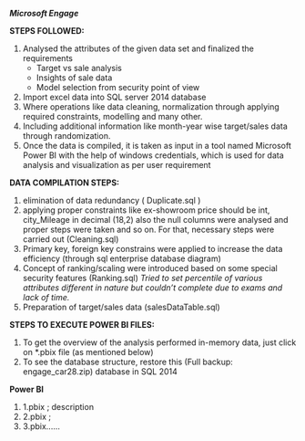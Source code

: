 ***Microsoft Engage*** 

**STEPS FOLLOWED:**
1.	Analysed the attributes of the given data set and finalized the requirements 
    - Target vs sale analysis
    - Insights of sale data
    - Model selection from security point of view
2.	Import excel data into SQL server 2014 database
3.	Where operations like data cleaning, normalization through applying required constraints, modelling and many other.
4.	Including additional information like month-year wise target/sales data through randomization.
5.	Once the data is compiled, it is taken as input in a tool named Microsoft Power BI with the help of windows credentials, which is used for data analysis and visualization as per user requirement

**DATA COMPILATION STEPS:**
1.	elimination of data redundancy ( Duplicate.sql )
2.	applying proper constraints like ex-showroom price should be int, city_Mileage in decimal (18,2) also the null columns were analysed and proper steps were taken and so on. For that, necessary steps were carried out (Cleaning.sql)
3.	Primary key, foreign key constrains were applied to increase the data efficiency (through sql enterprise database diagram)
4.	Concept of ranking/scaling were introduced based on some special security features (Ranking.sql)
*Tried to set percentile of various attributes different in nature but couldn’t complete due to exams and lack of time.*
5.	Preparation of target/sales data (salesDataTable.sql)

**STEPS TO EXECUTE POWER BI FILES:**
1.	To get the overview of the analysis performed in-memory data, just click on *.pbix file (as mentioned below) 
2.	To see the database structure, restore this (Full backup: engage_car28.zip) database in SQL 2014

**Power BI**
1) 1.pbix ; description
2) 2.pbix ;
3) 3.pbix......


